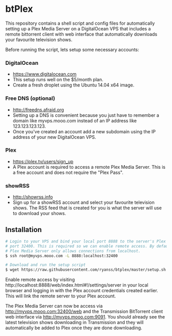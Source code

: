 btPlex
======

This repository contains a shell script and config files for automatically
setting up a Plex Media Server on a DigitalOcean VPS that includes a remote
bittorrent client with web interface that automatically downloads your
favourite television shows.

Before running the script, lets setup some necessary accounts:


### DigitalOcean

* https://www.digitalocean.com
* This setup runs well on the $5/month plan.
* Create a fresh droplet using the Ubuntu 14.04 x64 image.


### Free DNS (optional)

* http://freedns.afraid.org
* Setting up a DNS is convenient because you just have to remember a domain
  like myvps.mooo.com instead of an IP address like 123.123.123.123.
* Once you've created an account add a new subdomain using the IP address of
  your new DigitalOcean VPS.


### Plex

* https://plex.tv/users/sign_up
* A Plex account is required to access a remote Plex Media Server. This is a
  free account and does not require the "Plex Pass".

### showRSS

* http://showrss.info
* Sign up for a showRSS account and select your favourite television shows. The
  RSS feed that is created for you is what the server will use to download your
  shows.


Installation
------------

```bash
# Login to your VPS and bind your local port 8888 to the server's Plex
# port 32400. This is required so we can enable remote access. By default,
# Plex Media Server only allows connections from localhost.
$ ssh root@myvps.mooo.com -L 8888:localhost:32400

# Download and run the setup script
$ wget https://raw.githubusercontent.com/ryanss/btplex/master/setup.sh && sh setup.sh
```

Enable remote access by visiting
http://localhost:8888/web/index.html#!/settings/server in your local browser
and logging in with the Plex account credentials created earlier. This will
link the remote server to your Plex account.

The Plex Media Server can now be access via http://myvps.mooo.com:32400/web and
the Transmission BitTorrent client web interface via
http://myvps.mooo.com:9091. You should already see the latest television shows
downloading in Transmission and they will automatically be added to Plex once
they are done downloading.
